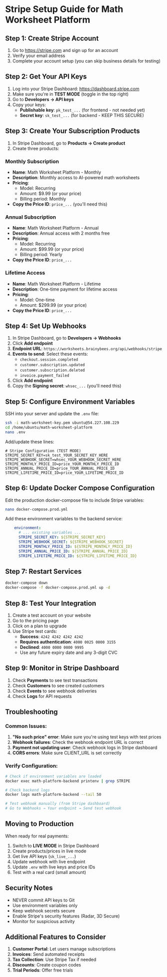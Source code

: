 # Stripe Setup Guide for Math Worksheet Platform

## Step 1: Create Stripe Account

1. Go to https://stripe.com and sign up for an account
2. Verify your email address
3. Complete your account setup (you can skip business details for testing)

## Step 2: Get Your API Keys

1. Log into your Stripe Dashboard: https://dashboard.stripe.com
2. Make sure you're in **TEST MODE** (toggle in the top right)
3. Go to **Developers → API keys**
4. Copy your keys:
   - **Publishable key**: `pk_test_...` (for frontend - not needed yet)
   - **Secret key**: `sk_test_...` (for backend - KEEP THIS SECURE)

## Step 3: Create Your Subscription Products

1. In Stripe Dashboard, go to **Products → Create product**
2. Create three products:

### Monthly Subscription
- **Name**: Math Worksheet Platform - Monthly
- **Description**: Monthly access to AI-powered math worksheets
- **Pricing**: 
  - Model: Recurring
  - Amount: $9.99 (or your price)
  - Billing period: Monthly
- **Copy the Price ID**: `price_...` (you'll need this)

### Annual Subscription
- **Name**: Math Worksheet Platform - Annual
- **Description**: Annual access with 2 months free
- **Pricing**: 
  - Model: Recurring
  - Amount: $99.99 (or your price)
  - Billing period: Yearly
- **Copy the Price ID**: `price_...`

### Lifetime Access
- **Name**: Math Worksheet Platform - Lifetime
- **Description**: One-time payment for lifetime access
- **Pricing**: 
  - Model: One-time
  - Amount: $299.99 (or your price)
- **Copy the Price ID**: `price_...`

## Step 4: Set Up Webhooks

1. In Stripe Dashboard, go to **Developers → Webhooks**
2. Click **Add endpoint**
3. **Endpoint URL**: `https://worksheets.brainybees.org/api/webhooks/stripe`
4. **Events to send**: Select these events:
   - `checkout.session.completed`
   - `customer.subscription.updated`
   - `customer.subscription.deleted`
   - `invoice.payment_failed`
5. Click **Add endpoint**
6. Copy the **Signing secret**: `whsec_...` (you'll need this)

## Step 5: Configure Environment Variables

SSH into your server and update the `.env` file:

```bash
ssh -i math-worksheet-key.pem ubuntu@54.227.108.229
cd /home/ubuntu/math-worksheet-platform
nano .env
```

Add/update these lines:

```env
# Stripe Configuration (TEST MODE)
STRIPE_SECRET_KEY=sk_test_YOUR_SECRET_KEY_HERE
STRIPE_WEBHOOK_SECRET=whsec_YOUR_WEBHOOK_SECRET_HERE
STRIPE_MONTHLY_PRICE_ID=price_YOUR_MONTHLY_PRICE_ID
STRIPE_ANNUAL_PRICE_ID=price_YOUR_ANNUAL_PRICE_ID
STRIPE_LIFETIME_PRICE_ID=price_YOUR_LIFETIME_PRICE_ID
```

## Step 6: Update Docker Compose Configuration

Edit the production docker-compose file to include Stripe variables:

```bash
nano docker-compose.prod.yml
```

Add these environment variables to the backend service:

```yaml
    environment:
      # ... existing variables ...
      STRIPE_SECRET_KEY: ${STRIPE_SECRET_KEY}
      STRIPE_WEBHOOK_SECRET: ${STRIPE_WEBHOOK_SECRET}
      STRIPE_MONTHLY_PRICE_ID: ${STRIPE_MONTHLY_PRICE_ID}
      STRIPE_ANNUAL_PRICE_ID: ${STRIPE_ANNUAL_PRICE_ID}
      STRIPE_LIFETIME_PRICE_ID: ${STRIPE_LIFETIME_PRICE_ID}
```

## Step 7: Restart Services

```bash
docker-compose down
docker-compose -f docker-compose.prod.yml up -d
```

## Step 8: Test Your Integration

1. Create a test account on your website
2. Go to the pricing page
3. Click on a plan to upgrade
4. Use Stripe test cards:
   - **Success**: `4242 4242 4242 4242`
   - **Requires authentication**: `4000 0025 0000 3155`
   - **Declined**: `4000 0000 0000 9995`
   - Use any future expiry date and any 3-digit CVC

## Step 9: Monitor in Stripe Dashboard

1. Check **Payments** to see test transactions
2. Check **Customers** to see created customers
3. Check **Events** to see webhook deliveries
4. Check **Logs** for API requests

## Troubleshooting

### Common Issues:

1. **"No such price" error**: Make sure you're using test keys with test prices
2. **Webhook failures**: Check the webhook endpoint URL is correct
3. **Payment not updating user**: Check webhook logs in Stripe dashboard
4. **CORS errors**: Make sure CLIENT_URL is set correctly

### Verify Configuration:

```bash
# Check if environment variables are loaded
docker exec math-platform-backend printenv | grep STRIPE

# Check backend logs
docker logs math-platform-backend --tail 50

# Test webhook manually (from Stripe dashboard)
# Go to Webhooks → Your endpoint → Send test webhook
```

## Moving to Production

When ready for real payments:

1. Switch to **LIVE MODE** in Stripe Dashboard
2. Create products/prices in live mode
3. Get live API keys (`sk_live_...`)
4. Update webhook with live endpoint
5. Update `.env` with live keys and price IDs
6. Test with a real card (small amount)

## Security Notes

- NEVER commit API keys to Git
- Use environment variables only
- Keep webhook secrets secure
- Enable Stripe's security features (Radar, 3D Secure)
- Monitor for suspicious activity

## Additional Features to Consider

1. **Customer Portal**: Let users manage subscriptions
2. **Invoices**: Send automated receipts
3. **Tax Collection**: Use Stripe Tax if needed
4. **Discounts**: Create coupon codes
5. **Trial Periods**: Offer free trials
